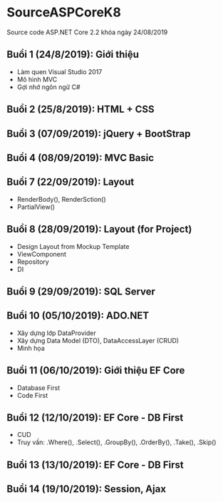 ﻿# SourceASPCoreK8
Source code ASP.NET Core 2.2 khóa ngày 24/08/2019

## Buổi 1 (24/8/2019): Giới thiệu
* Làm quen Visual Studio 2017
* Mô hình MVC
* Gợi nhớ ngôn ngữ C#

## Buổi 2 (25/8/2019): HTML + CSS

## Buổi 3 (07/09/2019): jQuery + BootStrap

## Buổi 4 (08/09/2019): MVC Basic

## Buổi 7 (22/09/2019): Layout
* RenderBody(), RenderSction()
* PartialView()

## Buổi 8 (28/09/2019): Layout (for Project)
* Design Layout from Mockup Template
* ViewComponent
* Repository
* DI

## Buổi 9 (29/09/2019): SQL Server

## Buổi 10 (05/10/2019): ADO.NET
* Xây dựng lớp DataProvider
* Xây dựng Data Model (DTO), DataAccessLayer (CRUD)
* Minh họa

## Buổi 11 (06/10/2019): Giới thiệu EF Core
* Database First
* Code First

## Buổi 12 (12/10/2019): EF Core - DB First
* CUD
* Truy vấn: .Where(), .Select(), .GroupBy(), .OrderBy(), .Take(), .Skip()

## Buổi 13 (13/10/2019): EF Core - DB First

## Buổi 14 (19/10/2019): Session, Ajax